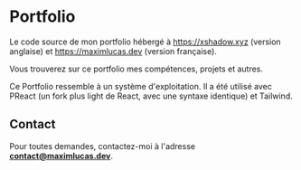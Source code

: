 # Portfolio
Le code source de mon portfolio hébergé à https://xshadow.xyz (version anglaise) et https://maximlucas.dev (version française).

Vous trouverez sur ce portfolio mes compétences, projets et autres.

Ce Portfolio ressemble à un système d'exploitation. Il a été utilisé avec PReact (un fork plus light de React, avec une syntaxe identique) et Tailwind.

## Contact
Pour toutes demandes, contactez-moi à l'adresse **contact@maximlucas.dev**.